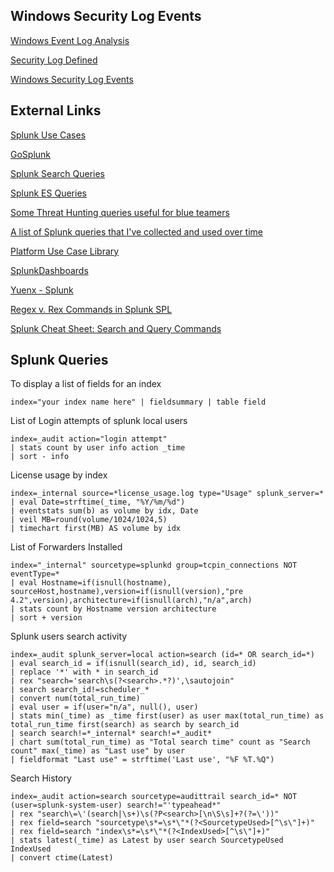 ## Windows Security Log Events
[Windows Event Log Analysis](https://cybersecuritynews.com/windows-event-log-analysis/)

[Security Log Defined](https://system32.eventsentry.com/)

[Windows Security Log Events](https://www.ultimatewindowssecurity.com/securitylog/encyclopedia/default.aspx)

## External Links

[Splunk Use Cases](https://0xcybery.github.io/blog/Splunk+Use+Cases)

[GoSplunk](https://gosplunk.com/)

[Splunk Search Queries](https://github.com/secnnet/Splunk-Search-Queries)

[Splunk ES Queries](https://github.com/shauntdergrigorian/splunkqueries)

[Some Threat Hunting queries useful for blue teamers](https://github.com/BankSecurity/Threat_Hunting)

[A list of Splunk queries that I've collected and used over time](https://github.com/shauntdergrigorian/splunkqueries)

[Platform Use Case Library](https://lantern.splunk.com/Splunk_Platform/Use_Cases)

[SplunkDashboards](https://github.com/Truvis/SplunkDashboards)

[Yuenx - Splunk](https://www.yuenx.com/?s=splunk)

[Regex v. Rex Commands in Splunk SPL](https://www.tekstream.com/blog/regex-v-rex-commands-in-splunk-spl/)

[Splunk Cheat Sheet: Search and Query Commands](https://www.stationx.net/splunk-cheat-sheet/)

## Splunk Queries
To display a list of fields for an index
```
index="your index name here" | fieldsummary | table field
```
List of Login attempts of splunk local users
```
index=_audit action="login attempt"
| stats count by user info action _time
| sort - info
```
License usage by index
```
index=_internal source=*license_usage.log type="Usage" splunk_server=* 
| eval Date=strftime(_time, "%Y/%m/%d") 
| eventstats sum(b) as volume by idx, Date 
| veil MB=round(volume/1024/1024,5) 
| timechart first(MB) AS volume by idx
```
List of Forwarders Installed
```
index="_internal" sourcetype=splunkd group=tcpin_connections NOT eventType=* 
| eval Hostname=if(isnull(hostname), sourceHost,hostname),version=if(isnull(version),"pre 4.2",version),architecture=if(isnull(arch),"n/a",arch) 
| stats count by Hostname version architecture 
| sort + version
```
Splunk users search activity
```
index=_audit splunk_server=local action=search (id=* OR search_id=*) 
| eval search_id = if(isnull(search_id), id, search_id) 
| replace '*' with * in search_id 
| rex "search='search\s(?<search>.*?)',\sautojoin" 
| search search_id!=scheduler_* 
| convert num(total_run_time) 
| eval user = if(user="n/a", null(), user) 
| stats min(_time) as _time first(user) as user max(total_run_time) as total_run_time first(search) as search by search_id 
| search search!=*_internal* search!=*_audit* 
| chart sum(total_run_time) as "Total search time" count as "Search count" max(_time) as "Last use" by user 
| fieldformat "Last use" = strftime('Last use', "%F %T.%Q")
```
Search History
```
index=_audit action=search sourcetype=audittrail search_id=* NOT (user=splunk-system-user) search!="'typeahead*"
| rex "search\=\'(search|\s+)\s(?P<search>[\n\S\s]+?(?=\'))"
| rex field=search "sourcetype\s*=\s*\"*(?<SourcetypeUsed>[^\s\"]+)" 
| rex field=search "index\s*=\s*\"*(?<IndexUsed>[^\s\"]+)"
| stats latest(_time) as Latest by user search SourcetypeUsed IndexUsed
| convert ctime(Latest)
```

